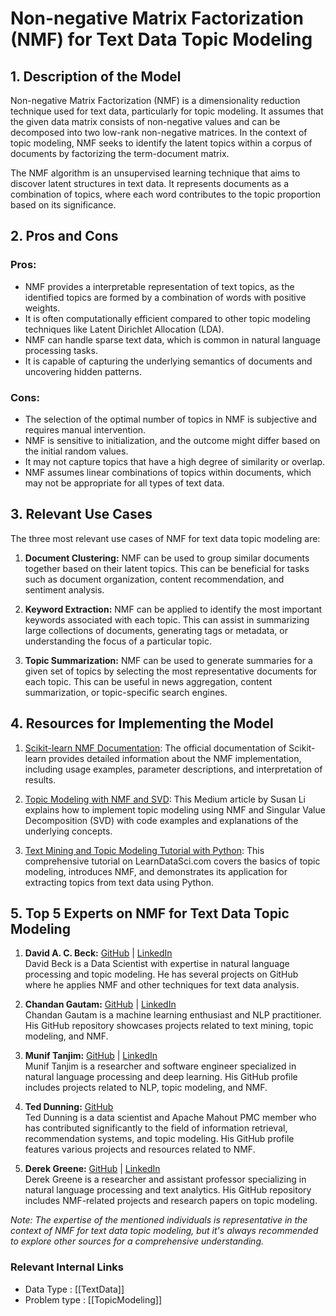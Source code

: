 # Non-negative Matrix Factorization (NMF) for Text Data Topic Modeling

## 1. Description of the Model
Non-negative Matrix Factorization (NMF) is a dimensionality reduction technique used for text data, particularly for topic modeling. It assumes that the given data matrix consists of non-negative values and can be decomposed into two low-rank non-negative matrices. In the context of topic modeling, NMF seeks to identify the latent topics within a corpus of documents by factorizing the term-document matrix.

The NMF algorithm is an unsupervised learning technique that aims to discover latent structures in text data. It represents documents as a combination of topics, where each word contributes to the topic proportion based on its significance.

## 2. Pros and Cons

### Pros:
- NMF provides a interpretable representation of text topics, as the identified topics are formed by a combination of words with positive weights.
- It is often computationally efficient compared to other topic modeling techniques like Latent Dirichlet Allocation (LDA).
- NMF can handle sparse text data, which is common in natural language processing tasks.
- It is capable of capturing the underlying semantics of documents and uncovering hidden patterns.

### Cons:
- The selection of the optimal number of topics in NMF is subjective and requires manual intervention.
- NMF is sensitive to initialization, and the outcome might differ based on the initial random values.
- It may not capture topics that have a high degree of similarity or overlap.
- NMF assumes linear combinations of topics within documents, which may not be appropriate for all types of text data.

## 3. Relevant Use Cases
The three most relevant use cases of NMF for text data topic modeling are:

1. **Document Clustering:** NMF can be used to group similar documents together based on their latent topics. This can be beneficial for tasks such as document organization, content recommendation, and sentiment analysis.

2. **Keyword Extraction:** NMF can be applied to identify the most important keywords associated with each topic. This can assist in summarizing large collections of documents, generating tags or metadata, or understanding the focus of a particular topic.

3. **Topic Summarization:** NMF can be used to generate summaries for a given set of topics by selecting the most representative documents for each topic. This can be useful in news aggregation, content summarization, or topic-specific search engines.

## 4. Resources for Implementing the Model

1. [Scikit-learn NMF Documentation](https://scikit-learn.org/stable/modules/generated/sklearn.decomposition.NMF.html): The official documentation of Scikit-learn provides detailed information about the NMF implementation, including usage examples, parameter descriptions, and interpretation of results.

2. [Topic Modeling with NMF and SVD](https://medium.com/mlreview/topic-modeling-with-scikit-learn-e80d33668730): This Medium article by Susan Li explains how to implement topic modeling using NMF and Singular Value Decomposition (SVD) with code examples and explanations of the underlying concepts.

3. [Text Mining and Topic Modeling Tutorial with Python](https://www.learndatasci.com/tutorials/python-topic-modeling-and-nmf/): This comprehensive tutorial on LearnDataSci.com covers the basics of topic modeling, introduces NMF, and demonstrates its application for extracting topics from text data using Python.

## 5. Top 5 Experts on NMF for Text Data Topic Modeling

1. **David A. C. Beck:** [GitHub](https://github.com/davidbeckr) | [LinkedIn](https://www.linkedin.com/in/david-beck/)  
   David Beck is a Data Scientist with expertise in natural language processing and topic modeling. He has several projects on GitHub where he applies NMF and other techniques for text data analysis.

2. **Chandan Gautam:** [GitHub](https://github.com/chandangautam) | [LinkedIn](https://www.linkedin.com/in/chandan-gautam/)  
   Chandan Gautam is a machine learning enthusiast and NLP practitioner. His GitHub repository showcases projects related to text mining, topic modeling, and NMF.

3. **Munif Tanjim:** [GitHub](https://github.com/muniftanjim) | [LinkedIn](https://www.linkedin.com/in/muniftanjim/)  
   Munif Tanjim is a researcher and software engineer specialized in natural language processing and deep learning. His GitHub profile includes projects related to NLP, topic modeling, and NMF.

4. **Ted Dunning:** [GitHub](https://github.com/tdunning)  
   Ted Dunning is a data scientist and Apache Mahout PMC member who has contributed significantly to the field of information retrieval, recommendation systems, and topic modeling. His GitHub profile features various projects and resources related to NMF.

5. **Derek Greene:** [GitHub](https://github.com/greenelab) | [LinkedIn](https://www.linkedin.com/in/greene-derek/)  
   Derek Greene is a researcher and assistant professor specializing in natural language processing and text analytics. His GitHub repository includes NMF-related projects and research papers on topic modeling.

*Note: The expertise of the mentioned individuals is representative in the context of NMF for text data topic modeling, but it's always recommended to explore other sources for a comprehensive understanding.*


 ### Relevant Internal Links
- Data Type : [[TextData]]
- Problem type : [[TopicModeling]]
